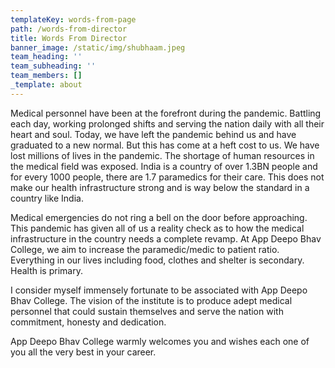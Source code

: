 ```yaml
---
templateKey: words-from-page
path: /words-from-director
title: Words From Director
banner_image: /static/img/shubhaam.jpeg
team_heading: ''
team_subheading: ''
team_members: []
_template: about
---
```




Medical personnel have been at the forefront during the pandemic. Battling each day, working prolonged shifts and serving the nation daily with all their heart and soul. Today, we have left the pandemic behind us and have graduated to a new normal. But this has come at a heft cost to us. We have lost millions of lives in the pandemic. The shortage of human resources in the medical field was exposed. India is a country of over 1.3BN people and for every 1000 people, there are 1.7 paramedics for their care. This does not make our health infrastructure strong and is way below the standard in a country like India.

Medical emergencies do not ring a bell on the door before approaching. This pandemic has given all of us a reality check as to how the medical infrastructure in the country needs a complete revamp. At App Deepo Bhav College, we aim to increase the paramedic/medic to patient ratio. Everything in our lives including food, clothes and shelter is secondary. Health is primary.

I consider myself immensely fortunate to be associated with App Deepo Bhav College. The vision of the institute is to produce adept medical personnel that could sustain themselves and serve the nation with commitment, honesty and dedication.

App Deepo Bhav College warmly welcomes you and wishes each one of you all the very best in your career.
